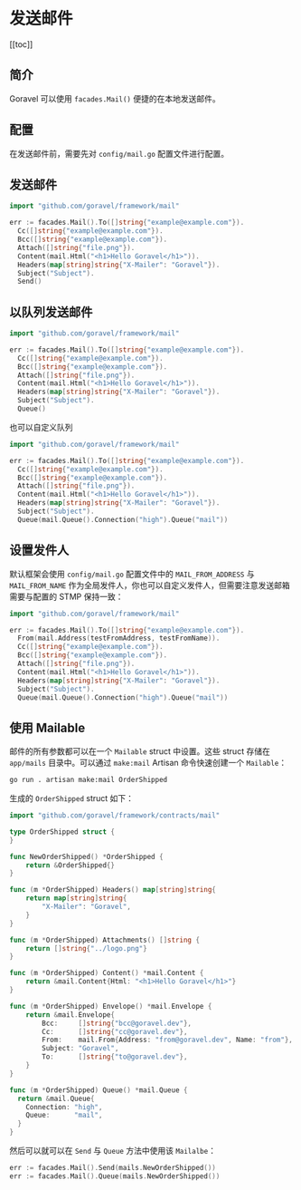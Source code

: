 # 发送邮件

[[toc]]

## 简介

Goravel 可以使用 `facades.Mail()` 便捷的在本地发送邮件。

## 配置

在发送邮件前，需要先对 `config/mail.go` 配置文件进行配置。

## 发送邮件

```go
import "github.com/goravel/framework/mail"

err := facades.Mail().To([]string{"example@example.com"}).
  Cc([]string{"example@example.com"}).
  Bcc([]string{"example@example.com"}).
  Attach([]string{"file.png"}).
  Content(mail.Html("<h1>Hello Goravel</h1>")).
  Headers(map[string]string{"X-Mailer": "Goravel"}).
  Subject("Subject").
  Send()
```

## 以队列发送邮件

```go
import "github.com/goravel/framework/mail"

err := facades.Mail().To([]string{"example@example.com"}).
  Cc([]string{"example@example.com"}).
  Bcc([]string{"example@example.com"}).
  Attach([]string{"file.png"}).
  Content(mail.Html("<h1>Hello Goravel</h1>")).
  Headers(map[string]string{"X-Mailer": "Goravel"}).
  Subject("Subject").
  Queue()
```

也可以自定义队列

```go
import "github.com/goravel/framework/mail"

err := facades.Mail().To([]string{"example@example.com"}).
  Cc([]string{"example@example.com"}).
  Bcc([]string{"example@example.com"}).
  Attach([]string{"file.png"}).
  Content(mail.Html("<h1>Hello Goravel</h1>")).
  Headers(map[string]string{"X-Mailer": "Goravel"}).
  Subject("Subject").
  Queue(mail.Queue().Connection("high").Queue("mail"))
```

## 设置发件人

默认框架会使用 `config/mail.go` 配置文件中的 `MAIL_FROM_ADDRESS` 与 `MAIL_FROM_NAME` 作为全局发件人，你也可以自定义发件人，但需要注意发送邮箱需要与配置的 STMP 保持一致：

```go
import "github.com/goravel/framework/mail"

err := facades.Mail().To([]string{"example@example.com"}).
  From(mail.Address(testFromAddress, testFromName)).
  Cc([]string{"example@example.com"}).
  Bcc([]string{"example@example.com"}).
  Attach([]string{"file.png"}).
  Content(mail.Html("<h1>Hello Goravel</h1>")).
  Headers(map[string]string{"X-Mailer": "Goravel"}).
  Subject("Subject").
  Queue(mail.Queue().Connection("high").Queue("mail"))
```

## 使用 Mailable

邮件的所有参数都可以在一个 `Mailable` struct 中设置。这些 struct 存储在 `app/mails` 目录中。可以通过 `make:mail` Artisan 命令快速创建一个 `Mailable`：

```bash
go run . artisan make:mail OrderShipped
```

生成的 `OrderShipped` struct 如下：

```go
import "github.com/goravel/framework/contracts/mail"

type OrderShipped struct {
}

func NewOrderShipped() *OrderShipped {
	return &OrderShipped{}
}

func (m *OrderShipped) Headers() map[string]string{
	return map[string]string{
		"X-Mailer": "Goravel",
	}
}

func (m *OrderShipped) Attachments() []string {
	return []string{"../logo.png"}
}

func (m *OrderShipped) Content() *mail.Content {
	return &mail.Content{Html: "<h1>Hello Goravel</h1>"}
}

func (m *OrderShipped) Envelope() *mail.Envelope {
	return &mail.Envelope{
		Bcc:     []string{"bcc@goravel.dev"},
		Cc:      []string{"cc@goravel.dev"},
		From:    mail.From{Address: "from@goravel.dev", Name: "from"},
		Subject: "Goravel",
		To:      []string{"to@goravel.dev"},
	}
}

func (m *OrderShipped) Queue() *mail.Queue {
  return &mail.Queue{
    Connection: "high",
    Queue:      "mail",
  }
}
```

然后可以就可以在 `Send` 与 `Queue` 方法中使用该 `Mailalbe`：

```go
err := facades.Mail().Send(mails.NewOrderShipped())
err := facades.Mail().Queue(mails.NewOrderShipped())
```

<CommentService/>
